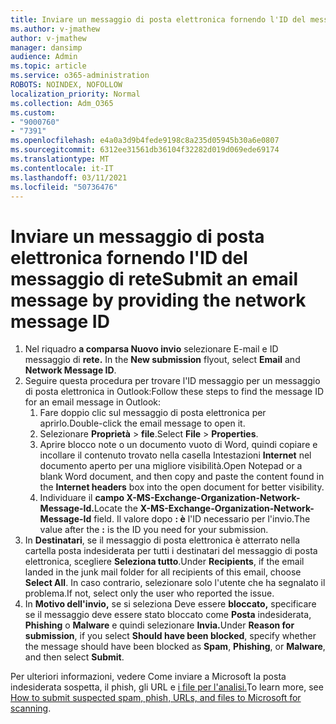 ```yaml
---
title: Inviare un messaggio di posta elettronica fornendo l'ID del messaggio di rete
ms.author: v-jmathew
author: v-jmathew
manager: dansimp
audience: Admin
ms.topic: article
ms.service: o365-administration
ROBOTS: NOINDEX, NOFOLLOW
localization_priority: Normal
ms.collection: Adm_O365
ms.custom:
- "9000760"
- "7391"
ms.openlocfilehash: e4a0a3d9b4fede9198c8a235d05945b30a6e0807
ms.sourcegitcommit: 6312ee31561db36104f32282d019d069ede69174
ms.translationtype: MT
ms.contentlocale: it-IT
ms.lasthandoff: 03/11/2021
ms.locfileid: "50736476"
---
```

# <a name="submit-an-email-message-by-providing-the-network-message-id"></a><span data-ttu-id="7f9b5-102">Inviare un messaggio di posta elettronica fornendo l'ID del messaggio di rete</span><span class="sxs-lookup"><span data-stu-id="7f9b5-102">Submit an email message by providing the network message ID</span></span>

1. <span data-ttu-id="7f9b5-103">Nel riquadro **a comparsa Nuovo invio** selezionare E-mail e ID messaggio di **rete.** </span><span class="sxs-lookup"><span data-stu-id="7f9b5-103">In the **New submission** flyout, select **Email** and **Network Message ID**.</span></span>
2. <span data-ttu-id="7f9b5-104">Seguire questa procedura per trovare l'ID messaggio per un messaggio di posta elettronica in Outlook:</span><span class="sxs-lookup"><span data-stu-id="7f9b5-104">Follow these steps to find the message ID for an email message in Outlook:</span></span>
    1. <span data-ttu-id="7f9b5-105">Fare doppio clic sul messaggio di posta elettronica per aprirlo.</span><span class="sxs-lookup"><span data-stu-id="7f9b5-105">Double-click the email message to open it.</span></span>
    1. <span data-ttu-id="7f9b5-106">Selezionare **Proprietà**  >  **file**.</span><span class="sxs-lookup"><span data-stu-id="7f9b5-106">Select **File** > **Properties**.</span></span>
    1. <span data-ttu-id="7f9b5-107">Aprire blocco note o un documento vuoto di Word, quindi copiare e incollare il contenuto trovato nella casella Intestazioni **Internet** nel documento aperto per una migliore visibilità.</span><span class="sxs-lookup"><span data-stu-id="7f9b5-107">Open Notepad or a blank Word document, and then copy and paste the content found in the **Internet headers** box into the open document for better visibility.</span></span>
    1. <span data-ttu-id="7f9b5-108">Individuare il **campo X-MS-Exchange-Organization-Network-Message-Id.**</span><span class="sxs-lookup"><span data-stu-id="7f9b5-108">Locate the **X-MS-Exchange-Organization-Network-Message-Id** field.</span></span> <span data-ttu-id="7f9b5-109">Il valore dopo **: è** l'ID necessario per l'invio.</span><span class="sxs-lookup"><span data-stu-id="7f9b5-109">The value after the **:** is the ID you need for your submission.</span></span>
3. <span data-ttu-id="7f9b5-110">In **Destinatari**, se il messaggio di posta elettronica è atterrato nella cartella posta indesiderata per tutti i destinatari del messaggio di posta elettronica, scegliere **Seleziona tutto**.</span><span class="sxs-lookup"><span data-stu-id="7f9b5-110">Under **Recipients**, if the email landed in the junk mail folder for all recipients of this email, choose **Select All**.</span></span> <span data-ttu-id="7f9b5-111">In caso contrario, selezionare solo l'utente che ha segnalato il problema.</span><span class="sxs-lookup"><span data-stu-id="7f9b5-111">If not, select only the user who reported the issue.</span></span>
4. <span data-ttu-id="7f9b5-112">In **Motivo dell'invio,** se si seleziona Deve essere **bloccato,** specificare se il messaggio deve essere stato bloccato come **Posta** indesiderata, **Phishing** o **Malware** e quindi selezionare **Invia.**</span><span class="sxs-lookup"><span data-stu-id="7f9b5-112">Under **Reason for submission**, if you select **Should have been blocked**, specify whether the message should have been blocked as **Spam**, **Phishing**, or **Malware**, and then select **Submit**.</span></span>

<span data-ttu-id="7f9b5-113">Per ulteriori informazioni, vedere Come inviare a Microsoft la posta indesiderata sospetta, il phish, gli URL e [i file per l'analisi.](https://go.microsoft.com/fwlink/?linkid=2101479)</span><span class="sxs-lookup"><span data-stu-id="7f9b5-113">To learn more, see [How to submit suspected spam, phish, URLs, and files to Microsoft for scanning](https://go.microsoft.com/fwlink/?linkid=2101479).</span></span>
